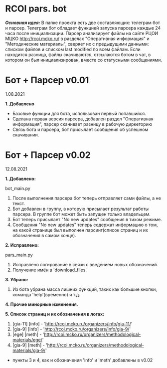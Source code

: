 # RCOI pars. bot

**_Основная идея:_**
В папке проекта есть две составляющих: телеграм бот и парсер. 
Телеграм бот обладает функцией запуска парсера каждые 24 часа после инициализации. 
Парсер анализирует файлы на сайте РЦОИ МЦКО http://rcoi.mcko.ru/ в разделах "Оперативная информация" и "Методические материалы",
сверяет их с предыдущими данными: списком файлов и списком last modified по всем файлам. Если находится разница, файлы скачиваются, 
отсылаются ботом в чат, в котором он был инициализирован, вместе со статусными сообщениями.

# **Бот + Парсер v0.01**
1.08.2021

**1. Добавлено**

- Базовые функции для бота, использован первый попавшийся.
- Сделана первая версия парсера, добавлен раздел "Оперативная информация", парсер скачивает разницу в рабочую диркеторию
- Связь бота и парсера, бот присылает сообщения об успешном скачивании.

# **Бот + Парсер v0.02**

12.08.2021

**1. Добавлено:**

bot_main.py
1) После выполнения парсера бот теперь отправляет сами файлы, а не текст.
2) Бот добавлен в группу, в которую присылает результат работы парсера. В группе бот может быть запущен только владельцем.
3) Бот теперь присылает "No new updates" сообщения в тихом режиме.
4) Сообщения "No new updates" теперь содержат информацию о том, на какой странице был выполнен парсинг(список страниц и их обозначения в самом конце).

**2. Исправлено:**

pars_main.py
1) Исправлено логирование в связи с введением новых обозначений.
2) Получение имён в 'download_files'.

**3. Убрано:**
1) Из бота убрана масса лишних функций, таких как большие кнопки, команда 'help'(временно) и т.д.

**4. Прочие минорные изменения.**

**5. Список страниц и их обозначения в логах:**
1) [gia-11] [info] - 'http://rcoi.mcko.ru/organizers/info/gia-11/'
2) [gia-9] [info]  - 'http://rcoi.mcko.ru/organizers/info/gia-9/'
3) [ege] [meth]    - 'http://rcoi.mcko.ru/organizers/methodological-materials/ege/'
4) [gia-9] [meth]  - 'http://rcoi.mcko.ru/organizers/methodological-materials/gia-9/'

* пункты 3 и 4, как и обозначения 'info' и 'meth' добавлены в v0.02